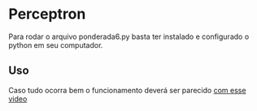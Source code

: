 # Perceptron

Para rodar o arquivo ponderada6.py basta ter instalado e configurado o python em seu computador.


## Uso

Caso tudo ocorra bem o funcionamento deverá ser parecido [com esse video](https://clipchamp.com/watch/U9H5EXHNqb8)